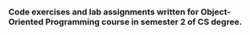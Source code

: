 ### Code exercises and lab assignments written for Object-Oriented Programming course in semester 2 of CS degree.
